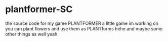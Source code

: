 # plantformer-SC
the source code for my game PLANTFORMER
a little game im working on you can plant flowers and use them as PLANTforms hehe and maybe some other things as well yeah
